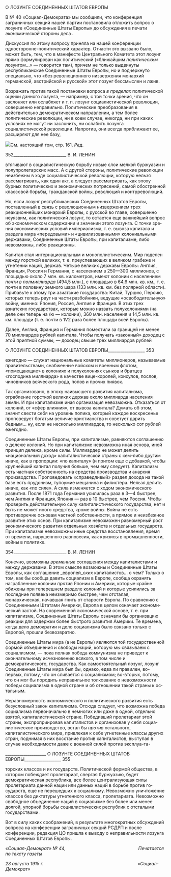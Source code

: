О ЛОЗУНГЕ СОЕДИНЕННЫХ ШТАТОВ ЕВРОПЫ

В № 40 «Социал-Демократа» мы сообщили, что конференция заграничных секций нашей партии постановила отложить вопрос о лозунге «Соединенные Штаты Европы» до обсуждения в печати _экономической_ стороны дела .

Дискуссия по этому вопросу приняла на нашей конференции односторонне-политический характер. Отчасти это вызвано было, может быть, тем, что в манифесте Центрального Комитета этот лозунг прямо формулирован как политический («бли­жайшим _политическим_ лозунгом...» — говорится там), причем не только выдвинуты республиканские Соединенные Штаты Европы, но и подчеркнуто специально, что «без революционного низвержения монархий германской, австрийской и русской» этот ло­зунг бессмыслен и лжив.

Возражать против такой постановки вопроса _в пределах_ политической оценки данно­го лозунга, — например, с той точки зрения, что он заслоняет или ослабляет и т. п. ло­зунг социалистической революции, совершенно неправильно. Политические преобра­зования в действительно демократическом направлении, а тем более политические ре­волюции, ни в коем случае, никогда, ни при каких условиях не могут ни заслонить, ни ослабить лозунга социалистической революции. Напротив, они всегда приближают ее, расширяют для нее базу,

![](file:///C:/Users/bot32/AppData/Local/Temp/msohtmlclip1/01/clip_image001.png)См. настоящий том, стр. 161. _Ред._

  

352__________________________ В. И. ЛЕНИН

втягивают в социалистическую борьбу новые слои мелкой буржуазии и полупролетар­ских масс. А с другой стороны, политические революции неизбежны в ходе социали­стической революции, которую нельзя рассматривать, как один акт, а следует рассмат­ривать, как эпоху бурных политических и экономических потрясений, самой обострен­ной классовой борьбы, гражданской войны, революций и контрреволюций.

Но, если лозунг республиканских Соединенных Штатов Европы, поставленный в связь с революционным низвержением трех реакционнейших монархий Европы, с рус­ской во главе, совершенно неуязвим, как политический лозунг, то остается еще важ­нейший вопрос об экономическом содержании и значении этого лозунга. С точки зре­ния экономических условий империализма, т. е. вывоза капитала и раздела мира «пере­довыми» и «цивилизованными» колониальными державами, Соединенные Штаты Ев­ропы, при капитализме, либо невозможны, либо реакционны.

Капитал стал интернациональным и монополистическим. Мир поделен между горст­кой великих, т. е. преуспевающих в великом грабеже и угнетении наций, держав. Четы­ре великих державы Европы: Англия, Франция, Россия и Германия, с населением в 250—300 миллионов, с площадью около 7 млн. кв. километров, имеют колонии с насе­лением _почти в полмиллиарда_ (494,5 млн.), с площадью в 64,6 млн. кв. км., т. е. почти в половину земного шара (133 млн. кв. км. без полярной области). Прибавьте к этому три азиатские государства: Китай, Турцию, Персию, которых теперь рвут на части разбой­ники, ведущие «освободительную» войну, именно: Япония, Россия, Англия и Франция. В этих трех азиатских государствах, которые можно назвать полуколониями (на деле они теперь на /ю — колонии), 360 млн. населения и 14,5 млн. кв. км. площади (т. е. почти в 1V2 раза более площади всей Европы).

Далее, Англия, Франция и Германия поместили за границей не менее 70 миллиардов рублей капитала. Чтобы получать «законный» доходец с этой приятной суммы, — до­ходец свыше трех миллиардов рублей

  

О ЛОЗУНГЕ СОЕДИНЕННЫХ ШТАТОВ ЕВРОПЫ__________________ 353

ежегодно — служат национальные комитеты миллионеров, называемые правительст­вами, снабженные войском и военным флотом, «помещающие» в колониях и полуко­лониях сынков и братцев «господина миллиарда» в качестве вице-королей, консулов, послов, чиновников всяческого рода, попов и прочих пиявок.

Так организовано, в эпоху наивысшего развития капитализма, ограбление горсткой великих держав около миллиарда населения земли. И при капитализме иная организа­ция невозможна. Отказаться от колоний, от «сфер влияния», от вывоза капитала? Ду­мать об этом, значит свести себя на уровень попика, который каждое воскресенье про­поведует богатым величие христианства и советует дарить бедным... ну, если не не­сколько миллиардов, то несколько сот рублей ежегодно.

Соединенные Штаты Европы, при капитализме, равняются соглашению о дележе колоний. Но при капитализме невозможна иная основа, иной принцип дележа, кроме силы. Миллиардер не может делить «национальный доход» капиталистической страны с кем-либо другим иначе, как в пропорции: «по капиталу» (и притом еще с добавкой, чтобы крупнейший капитал получил больше, чем ему следует). Капитализм есть част­ная собственность на средства производства и анархия производства. Проповедовать «справедливый» раздел дохода на такой базе есть прудонизм, тупоумие мещанина и филистера. Нельзя делить иначе, как «по силе». А сила изменяется с ходом экономиче­ского развития. После 1871 года Германия усилилась раза в 3—4 быстрее, чем Англия и Франция, Япония — раз в 10 быстрее, чем Россия. Чтобы проверить действительную силу капиталистического государства, нет и быть не может иного средства, кроме вой­ны. Война не есть противоречие основам частной собственности, а прямое и неизбеж­ное развитие этих основ. При капитализме невозможен равномерный рост экономиче­ского развития отдельных хозяйств и отдельных государств. При капитализме невоз­можны иные средства восстановления, время от времени, нарушенного равновесия, как кризисы в промышленности, войны в политике.

  

354__________________________ В. И. ЛЕНИН

Конечно, возможны _временные_ соглашения между капиталистами и между держава­ми. В этом смысле возможны и Соединенные Штаты Европы, как соглашение _европей­__ских_ капиталистов... о чем? Только о том, как бы сообща давить социализм в Европе, сообща охранять награбленные колонии _против_ Японии и Америки, которые крайне обижены при теперешнем разделе колоний и которые усилились за последние полвека неизмеримо быстрее, чем отсталая, монархическая, начавшая гнить от старости Европа. По сравнению с Соединенными Штатами Америки, Европа в целом означает экономи­ческий застой. На современной экономической основе, т. е. при капитализме, Соеди­ненные Штаты Европы означали бы организацию реакции для задержки более быстро­го развития Америки. Те времена, когда дело демократии и дело социализма было свя­зано только с Европой, прошли безвозвратно.

Соединенные Штаты мира (а не Европы) являются той государственной формой объединения и свободы наций, которую мы связываем с социализмом, — пока полная победа коммунизма не приведет к окончательному исчезновению всякого, в том числе и демократического, государства. Как самостоятельный лозунг, лозунг Соединенные Штаты мира был бы, однако, едва ли правилен, во-первых, потому, что он сливается с социализмом; во-вторых, потому, что он мог бы породить неправильное толкование о невозможности победы социализма в одной стране и об отношении такой страны к ос­тальным.

Неравномерность экономического и политического развития есть безусловный закон капитализма. Отсюда следует, что возможна победа социализма первоначально в не­многих или даже в одной, отдельно взятой, капиталистической стране. Победивший пролетариат этой страны, экспроприировав капиталистов и организовав у себя социа­листическое производство, встал бы _против_ остального, капиталистического мира, привлекая к себе угнетенные классы других стран, поднимая в них восстание против капиталистов, выступая в случае необходимости даже с военной силой против эксплуа-та-

  

____________________ О ЛОЗУНГЕ СОЕДИНЕННЫХ ШТАТОВ ЕВРОПЫ__________________ 355

торских классов и их государств. Политической формой общества, в котором побежда­ет пролетариат, свергая буржуазию, будет демократическая республика, все более цен­трализующая силы пролетариата данной нации или данных наций в борьбе против го­сударств, еще не перешедших к социализму. Невозможно уничтожение классов без диктатуры угнетенного класса, пролетариата. Невозможно свободное объединение на­ций в социализме без более или менее долгой, упорной борьбы социалистических рес­публик с отсталыми государствами.

Вот в силу каких соображений, в результате многократных обсуждений вопроса на конференции заграничных секций РСДРП и после конференции, редакция ЦО пришла к выводу о неправильности лозунга Соединенных Штатов Европы.

_«Социал-Демократ» № 44,                                                          Печатается по тексту газеты_

_23 августа 1915 г.                                                                           «Социал-Демократ»_